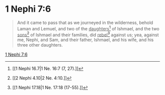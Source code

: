 # 1 Nephi 7:6

> And it came to pass that as we journeyed in the wilderness, behold Laman and Lemuel, and two of the <u>daughters</u>[^a] of Ishmael, and the two <u>sons</u>[^b] of Ishmael and their families, did <u>rebel</u>[^c] against us; yea, against me, Nephi, and Sam, and their father, Ishmael, and his wife, and his three other daughters.

[1 Nephi 7:6](https://www.churchofjesuschrist.org/study/scriptures/bofm/1-ne/7?lang=eng&id=p6#p6)


[^a]: [[1 Nephi 16.7|1 Ne. 16:7 (7, 27).]]
[^b]: [[2 Nephi 4.10|2 Ne. 4:10.]]
[^c]: [[1 Nephi 17.18|1 Ne. 17:18 (17-55).]]
